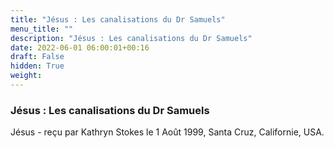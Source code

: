 ```yaml
---
title: "Jésus : Les canalisations du Dr Samuels"
menu_title: ""
description: "Jésus : Les canalisations du Dr Samuels"
date: 2022-06-01 06:00:01+00:16
draft: False
hidden: True
weight:
---
```

### Jésus : Les canalisations du Dr Samuels

Jésus - reçu par Kathryn Stokes le 1 Août 1999, Santa Cruz, Californie, USA.



